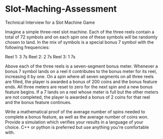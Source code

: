 # Slot-Maching-Assessment
Technical Interview for a Slot Machine Game

Imagine a simple three-reel slot machine. Each of the three reels contain a total of 72 symbols
and on each spin one of these symbols will be randomly chosen to land. In the mix of symbols is
a special bonus 7 symbol with the following frequencies:

Reel 1: 3 7s
Reel 2: 2 7s
Reel 3: 1 7s

Above each of the three reels is a seven-segment bonus meter. Whenever a bonus 7 symbol
lands on a reel it contributes to the bonus meter for its reel, increasing it by one. On a spin
where all seven segments on all three reels are filled, the player is awarded a bonus of 200 coins
and the bonus feature ends. All three meters are reset to zero for the next spin and a new
bonus feature begins. If a 7 lands on a reel whose meter is full but the other meters are not
completed, the player is awarded a bonus of 2 coins for that reel and the bonus feature
continues.

Write a mathematical proof of the average number of spins needed to complete a bonus
feature, as well as the average number of coins won. Provide a simulation which verifies your
results in a language of your choice. C++ or python is preferred but use anything you're
comfortable with.
